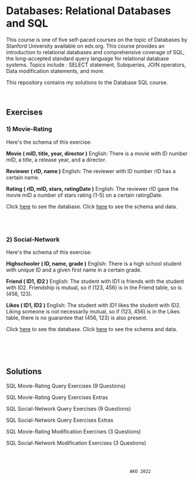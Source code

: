 # Databases: Relational Databases and SQL


This course is one of five self-paced courses on the topic of Databases by Stanford University available on edx.org. This course provides an introduction to relational databases and comprehensive coverage of SQL, the long-accepted standard query language for relational database systems. Topics include : SELECT statement, Subqueries, JOIN operators, Data modification statements, and more.

This repository contains my solutions to the Database SQL course.

<br>

  

## Exercises

 
 

### 1) Movie-Rating

Here's the schema of this exercise:

******Movie ( mID, title, year, director )******
English: There is a movie with ID number mID, a title, a release year, and a director.  
  
******Reviewer ( rID, name )******
English: The reviewer with ID number rID has a certain name.  
  
******Rating ( rID, mID, stars, ratingDate )******
English: The reviewer rID gave the movie mID a number of stars rating (1-5) on a certain ratingDate.
<br>

Click [here][1] to see the database.
Click [here][2] to see the schema and data.
  
  <br>
  <br>



### 2) Social-Network

Here's the schema of this exercise:

**Highschooler ( ID, name, grade )**
English: There is a high school student with unique ID and a given first name in a certain grade.  
  
**Friend ( ID1, ID2 )**
English: The student with ID1 is friends with the student with ID2. Friendship is mutual, so if (123, 456) is in the Friend table, so is (456, 123).  
  
**Likes ( ID1, ID2 )**
English: The student with ID1 likes the student with ID2. Liking someone is not necessarily mutual, so if (123, 456) is in the Likes table, there is no guarantee that (456, 123) is also present.
<br>

Click [here][3] to see the database.
Click [here][4] to see the schema and data.

<br>
<br>
<br>



## Solutions

SQL Movie-Rating Query Exercises (9 Questions)

SQL Movie-Rating Query Exercises Extras

SQL Social-Network Query Exercises (9 Questions)

SQL Social-Network Query Exercises Extras

SQL Movie-Rating Modification Exercises (3 Questions)

SQL Social-Network Modification Exercises (3 Questions)



<br/>
<br/>

										           AKO 2022

  

[1]: Relational-Databases-and-SQL/rating.sql

[2]: Relational-Databases-and-SQL/social.sql

  

[3]: ex1_movie_core.md

[4]: ex2_movie_extra.md

[5]: ex5_movie_mod.md

  

[6]: ex3_social_net_core.md

[7]: ex4_social_net_extra.md

[8]: ex6_social_net_mod.md